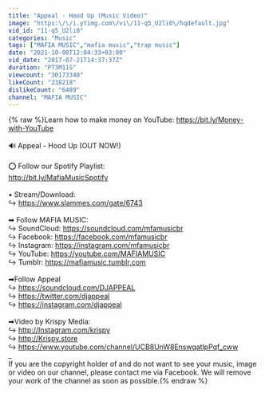 ```yaml
---
title: "Appeal - Hood Up (Music Video)"
image: "https:\/\/i.ytimg.com\/vi\/11-q5_U2li0\/hqdefault.jpg"
vid_id: "11-q5_U2li0"
categories: "Music"
tags: ["MAFIA MUSIC","mafia music","trap music"]
date: "2021-10-08T12:04:33+03:00"
vid_date: "2017-07-21T14:37:37Z"
duration: "PT3M11S"
viewcount: "30173340"
likeCount: "238218"
dislikeCount: "6489"
channel: "MAFIA MUSIC"
---
```

{% raw %}Learn how to make money on YouTube: <a rel="nofollow" target="blank" href="https://bit.ly/Money-with-YouTube">https://bit.ly/Money-with-YouTube</a><br /><br />🔊 Appeal - Hood Up (OUT NOW!)<br /><br />⭕ Follow our Spotify Playlist: <br /><a rel="nofollow" target="blank" href="http://bit.ly/MafiaMusicSpotify">http://bit.ly/MafiaMusicSpotify</a><br /><br />▪ Stream/Download: <br />↪ <a rel="nofollow" target="blank" href="https://www.slammes.com/gate/6743">https://www.slammes.com/gate/6743</a><br /><br />➡ Follow MAFIA MUSIC:<br />↪ SoundCloud: <a rel="nofollow" target="blank" href="https://soundcloud.com/mfamusicbr">https://soundcloud.com/mfamusicbr</a><br />↪ Facebook: <a rel="nofollow" target="blank" href="https://facebook.com/mfamusicbr">https://facebook.com/mfamusicbr</a><br />↪ Instagram: <a rel="nofollow" target="blank" href="https://instagram.com/mfamusicbr">https://instagram.com/mfamusicbr</a><br />↪ YouTube: <a rel="nofollow" target="blank" href="https://youtube.com/MAFIAMUSIC">https://youtube.com/MAFIAMUSIC</a><br />↪ Tumblr: <a rel="nofollow" target="blank" href="https://mafiamusic.tumblr.com">https://mafiamusic.tumblr.com</a><br /><br />➡Follow Appeal<br />↪ <a rel="nofollow" target="blank" href="https://soundcloud.com/DJAPPEAL">https://soundcloud.com/DJAPPEAL</a> <br />↪ <a rel="nofollow" target="blank" href="https://twitter.com/djappeal">https://twitter.com/djappeal</a><br />↪ <a rel="nofollow" target="blank" href="https://instagram.com/djappeal">https://instagram.com/djappeal</a><br /><br />➡Video by Krispy Media:<br />↪ <a rel="nofollow" target="blank" href="http://Instagram.com/krispy">http://Instagram.com/krispy</a><br />↪ <a rel="nofollow" target="blank" href="http://Krispy.store">http://Krispy.store</a><br />↪  <a rel="nofollow" target="blank" href="https://www.youtube.com/channel/UCB8UnW8EnswqatlpPqf_cww">https://www.youtube.com/channel/UCB8UnW8EnswqatlpPqf_cww</a> <br />_<br />If you are the copyright holder of and do not want to see your music, image or video on our channel, please contact me via Facebook. We will remove your work of the channel as soon as possible.{% endraw %}
